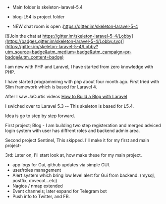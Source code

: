  * Main folder is skeleton-laravel-5.4 
 * blog-L54 is project folder
 
 * NEW chat room is open :https://gitter.im/skeleton-laravel-5-4

[![Join the chat at https://gitter.im/skeleton-laravel-5-4/Lobby](https://badges.gitter.im/skeleton-laravel-5-4/Lobby.svg)](https://gitter.im/skeleton-laravel-5-4/Lobby?utm_source=badge&utm_medium=badge&utm_campaign=pr-badge&utm_content=badge)

I am new with PHP and Laravel, I have started from zero knowledge with PHP.

I have started programmimg with php about four month ago.
First tried with Slim framework which is based for Laravel 4.

After I saw JaCurtis videos
<a href="https://www.youtube.com/playlist?list=PLwAKR305CRO-Q90J---jXVzbOd4CDRbVx"> How to Build a Blog with Laravel </a>

I swiched over to Laravel 5.3 -- This skeleton is based for L5.4.

Idea is go to step by step forward.

First project;
Blog - I am building two step registeration and merged adviced login system with user has diffrent roles and backend admin area. 

Second project  Sentinel, This skipped. I'll make it for my first and main project-

3rd: Later on, I'll start look at, how make these for my main project.

- app logs for Gui, github updates via simple GUI.
- user/roles management 
- Alert system which bring low level alert for Gui from backend. (mysql, postfix, dovecot...etc)
- Nagios / nmap extended
- Event channels; later expand for Telegram bot
- Push info to Twitter, and FB.


